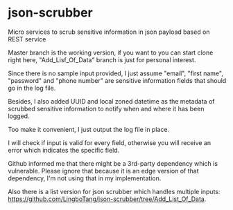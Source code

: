 # json-scrubber
Micro services to scrub sensitive information in json payload based on REST service

Master branch is the working version, if you want to you can start clone right here, "Add_Lisf_Of_Data" branch is just for personal interest.

Since there is no sample input provided, I just assume "email", "first name", "password" and "phone number" are sensitive information fields that should go in the log file.

Besides, I also added UUID and local zoned datetime as the metadata of scrubbed sensitive information to notify when and where it has been logged.

Too make it convenient, I just output the log file in place.

I will check if input is valid for every field, otherwise you will receive an error which indicates the specific field.

Github informed me that there might be a 3rd-party dependency which is vulnerable. Please ignore that because it is an edge version of that dependency, I'm not using that in my implementation.

Also there is a list version for json scrubber which handles multiple inputs: https://github.com/LingboTang/json-scrubber/tree/Add_List_Of_Data. 
